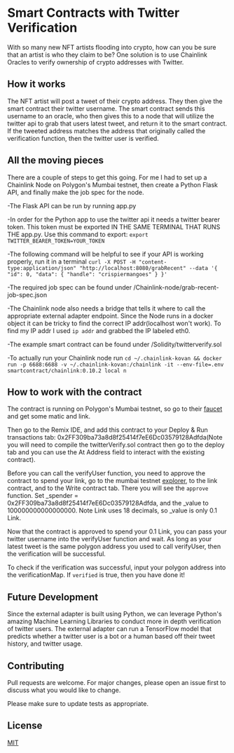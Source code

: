 # Smart Contracts with Twitter Verification

With so many new NFT artists flooding into crypto, how can you be sure that an artist is who they claim to be? One solution is to use Chainlink Oracles to verify ownership of crypto addresses with Twitter. 

## How it works

The NFT artist will post a tweet of their crypto address. They then give the smart contract their twitter username. The smart contract sends this username to an oracle, who then gives this to a node that will utilize the twitter api to grab that users latest tweet, and return it to the smart contract. If the tweeted address matches the address that originally called the verification function, then the twitter user is verified.


## All the moving pieces

There are a couple of steps to get this going. For me I had to set up a Chainlink Node on Polygon's Mumbai testnet, then create a Python Flask API, and finally make the job spec for the node.

-The Flask API can be run by running app.py

-In order for the Python app to use the twitter api it needs a twitter bearer token. This token must be exported IN THE SAME TERMINAL THAT RUNS THE app.py. Use this command to export: 
```export TWITTER_BEARER_TOKEN=YOUR_TOKEN```

-The following command will be helpful to see if your API is working properly, run it in a terminal ```curl -X POST -H "content-type:application/json" "http://localhost:8080/grabRecent" --data '{ "id": 0, "data": { "handle": "crispiermangoes" } }'```

-The required job spec can be found under /Chainlink-node/grab-recent-job-spec.json

-The Chainlink node also needs a bridge that tells it where to call the appropriate external adapter endpoint. Since the Node runs in a docker object it can be tricky to find the correct IP addr(localhost won't work). To find my IP addr I used ```ip addr``` and grabbed the IP labeled eth0.


-The example smart contract can be found under /Solidity/twitterverify.sol

-To actually run your Chainlink node run ```cd ~/.chainlink-kovan && docker run -p 6688:6688 -v ~/.chainlink-kovan:/chainlink -it --env-file=.env smartcontract/chainlink:0.10.2 local n```

## How to work with the contract

The contract is running on Polygon's Mumbai testnet, so go to their [faucet](https://faucet.matic.network/) and get some matic and link.

Then go to the Remix IDE, and add this contract to your Deploy & Run transactions tab: 0x2FF309ba73a8d8f25414f7eE6Dc03579128Adfda(Note you will need to compile the twitterVerify.sol contract then go to the deploy tab and you can use the At Address field to interact with the existing contract).

Before you can call the verifyUser function, you need to approve the contract to spend your link, go to the mumbai testnet [explorer](https://explorer-mumbai.maticvigil.com/address/0x326C977E6efc84E512bB9C30f76E30c160eD06FB/write-contract), to the link contract, and to the Write contract tab. There you will see the ```approve``` function. Set _spender = 0x2FF309ba73a8d8f25414f7eE6Dc03579128Adfda,  and the _value to 100000000000000000. Note Link uses 18 decimals, so _value is only 0.1 Link.

Now that the contract is approved to spend your 0.1 Link, you can pass your twitter username into the verifyUser function and wait. As long as your latest tweet is the same polygon address you used to call verifyUser, then the verification will be successful. 

To check if the verification was successful, input your polygon address into the verificationMap. If ```verified``` is true, then you have done it!

## Future Development

Since the external adapter is built using Python, we can leverage Python's amazing Machine Learning Libraries to conduct more in depth verification of twitter users. The external adapter can run a TensorFlow model that predicts whether a twitter user is a bot or a human based off their tweet history, and twitter usage.

## Contributing
Pull requests are welcome. For major changes, please open an issue first to discuss what you would like to change.

Please make sure to update tests as appropriate. 

## License
[MIT](https://choosealicense.com/licenses/mit/)
